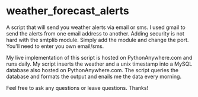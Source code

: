 # weather_forecast_alerts

A script that will send you weather alerts via email or sms. 
I used gmail to send the alerts from one email address to another.
Adding security is not hard with the smtplib module. Simply add the module and change the port.
You'll need to enter you own email/sms. 

My live implementation of this script is hosted on PythonAnywhere.com and runs daily. My script inserts the weather and a unix timestamp into a MySQL database also hosted on PythonAnywhere.com. The script queries the database and formats the output and enails me the data every morning. 

Feel free to ask any questions or leave questions.
Thanks!
